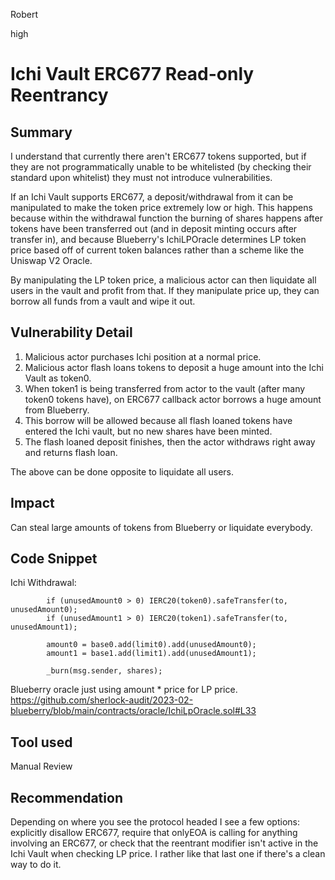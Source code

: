 Robert

high

# Ichi Vault ERC677 Read-only Reentrancy

## Summary
I understand that currently there aren't ERC677 tokens supported, but if they are not programmatically unable to be whitelisted (by checking their standard upon whitelist) they must not introduce vulnerabilities.

If an Ichi Vault supports ERC677, a deposit/withdrawal from it can be manipulated to make the token price extremely low or high. This happens because within the withdrawal function the burning of shares happens after tokens have been transferred out (and in deposit minting occurs after transfer in), and because Blueberry's IchiLPOracle determines LP token price based off of current token balances rather than a scheme like the Uniswap V2 Oracle.

By manipulating the LP token price, a malicious actor can then liquidate all users in the vault and profit from that. If they manipulate price up, they can borrow all funds from a vault and wipe it out.

## Vulnerability Detail
1. Malicious actor purchases Ichi position at a normal price.
2. Malicious actor flash loans tokens to deposit a huge amount into the Ichi Vault as token0.
3. When token1 is being transferred from actor to the vault (after many token0 tokens have), on ERC677 callback actor borrows a huge amount from Blueberry.
4. This borrow will be allowed because all flash loaned tokens have entered the Ichi vault, but no new shares have been minted.
5. The flash loaned deposit finishes, then the actor withdraws right away and returns flash loan.

The above can be done opposite to liquidate all users.

## Impact
Can steal large amounts of tokens from Blueberry or liquidate everybody. 

## Code Snippet
Ichi Withdrawal:

```solidity
        if (unusedAmount0 > 0) IERC20(token0).safeTransfer(to, unusedAmount0);
        if (unusedAmount1 > 0) IERC20(token1).safeTransfer(to, unusedAmount1);

        amount0 = base0.add(limit0).add(unusedAmount0);
        amount1 = base1.add(limit1).add(unusedAmount1);

        _burn(msg.sender, shares);
```

Blueberry oracle just using amount * price for LP price.
https://github.com/sherlock-audit/2023-02-blueberry/blob/main/contracts/oracle/IchiLpOracle.sol#L33

## Tool used
Manual Review

## Recommendation
Depending on where you see the protocol headed I see a few options: explicitly disallow ERC677, require that onlyEOA is calling for anything involving an ERC677, or check that the reentrant modifier isn't active in the Ichi Vault when checking LP price. I rather like that last one if there's a clean way to do it.